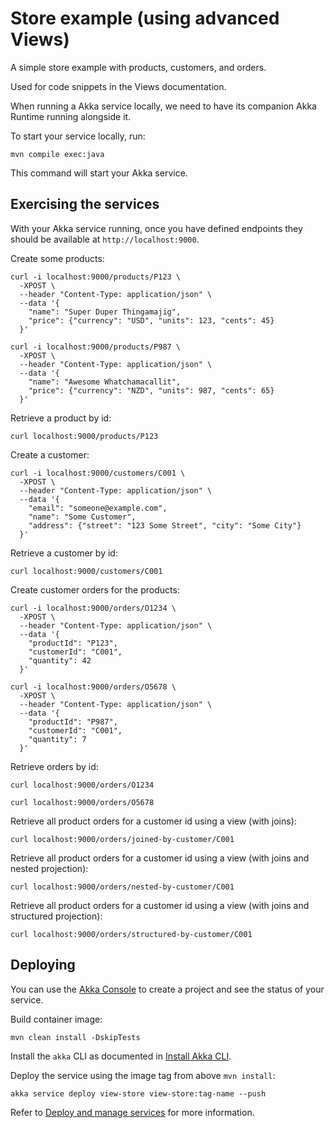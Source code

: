 # Store example (using advanced Views)

A simple store example with products, customers, and orders.

Used for code snippets in the Views documentation.

When running a Akka service locally, we need to have its companion Akka Runtime running alongside it.

To start your service locally, run:

```shell
mvn compile exec:java
```

This command will start your Akka service.

## Exercising the services

With your Akka service running, once you have defined endpoints they should be available at `http://localhost:9000`.

Create some products:

```shell
curl -i localhost:9000/products/P123 \
  -XPOST \
  --header "Content-Type: application/json" \
  --data '{
    "name": "Super Duper Thingamajig",
    "price": {"currency": "USD", "units": 123, "cents": 45}
  }'
```

```shell
curl -i localhost:9000/products/P987 \
  -XPOST \
  --header "Content-Type: application/json" \
  --data '{
    "name": "Awesome Whatchamacallit",
    "price": {"currency": "NZD", "units": 987, "cents": 65}
  }'
```

Retrieve a product by id:

```shell
curl localhost:9000/products/P123
```

Create a customer:

```shell
curl -i localhost:9000/customers/C001 \
  -XPOST \
  --header "Content-Type: application/json" \
  --data '{
    "email": "someone@example.com",
    "name": "Some Customer",
    "address": {"street": "123 Some Street", "city": "Some City"}
  }'
 ```

Retrieve a customer by id:

```shell
curl localhost:9000/customers/C001
```

Create customer orders for the products:

```shell
curl -i localhost:9000/orders/O1234 \
  -XPOST \
  --header "Content-Type: application/json" \
  --data '{
    "productId": "P123",
    "customerId": "C001",
    "quantity": 42
  }'
```

```shell
curl -i localhost:9000/orders/O5678 \
  -XPOST \
  --header "Content-Type: application/json" \
  --data '{
    "productId": "P987",
    "customerId": "C001",
    "quantity": 7
  }'
```

Retrieve orders by id:

```shell
curl localhost:9000/orders/O1234
```

```shell
curl localhost:9000/orders/O5678
```

Retrieve all product orders for a customer id using a view (with joins):

```shell
curl localhost:9000/orders/joined-by-customer/C001
```

Retrieve all product orders for a customer id using a view (with joins and nested projection):

```shell
curl localhost:9000/orders/nested-by-customer/C001
```

Retrieve all product orders for a customer id using a view (with joins and structured projection):

```shell
curl localhost:9000/orders/structured-by-customer/C001
```

## Deploying

You can use the [Akka Console](https://console.akka.io) to create a project and see the status of your service.

Build container image:

```shell
mvn clean install -DskipTests
```

Install the `akka` CLI as documented in [Install Akka CLI](https://doc.akka.io/operations/cli/installation.html).

Deploy the service using the image tag from above `mvn install`:

```shell
akka service deploy view-store view-store:tag-name --push
```

Refer to [Deploy and manage services](https://doc.akka.io/operations/services/deploy-service.html)
for more information.
